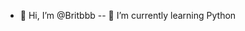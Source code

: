 - 👋 Hi, I’m @Britbbb
-- 🌱 I’m currently learning Python


<!---
Britbbb/Britbbb is a ✨ special ✨ repository because its `README.md` (this file) appears on your GitHub profile.
You can click the Preview link to take a look at your changes.
--->
